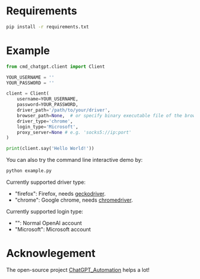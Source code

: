 # Requirements

```bash
pip install -r requirements.txt
```

# Example

```python
from cmd_chatgpt.client import Client

YOUR_USERNAME = ''
YOUR_PASSWORD = ''

client = Client(
    username=YOUR_USERNAME,
    password=YOUR_PASSWORD,
    driver_path='/path/to/your/driver',
	browser_path=None,  # or specify binary executable file of the browser
    driver_type='chrome',
    login_type='Microsoft',
    proxy_server=None # e.g. 'socks5://ip:port'
)

print(client.say('Hello World!'))
```

You can also try the command line interactive demo by:

```bash
python example.py
```

Currently supported driver type:
  - "firefox": Firefox, needs [geckodriver](https://github.com/mozilla/geckodriver/releases).
  - "chrome": Google chrome, needs [chromedriver](https://chromedriver.chromium.org/downloads).

Currently supported login type:
  - "": Normal OpenAI account
  - "Microsoft": Microsoft account

# Acknowlegement

The open-source project [ChatGPT_Automation](https://github.com/ugorsahin/ChatGPT_Automation) helps a lot!
